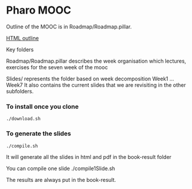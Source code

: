 # Pharo MOOC

Outline of the MOOC is in Roadmap/Roadmap.pillar.

[HTML outline](https://ci.inria.fr/pharo-contribution/job/PharoMooc/lastSuccessfulBuild/artifact/book-result/Roadmap/Roadmap.html)


Key folders

Roadmap/Roadmap.pillar describes the week organisation
	which lectures, exercises for the seven week of the mooc

Slides/ represents the folder based on week decomposition
	Week1
	...
	Week7
It also contains the current slides that we are revisiting in the other subfolders. 


### To install once you clone

	./download.sh

### To generate the slides

	./compile.sh

It will generate all the slides in html and pdf in the book-result folder

You can compile one slide
	./compile1Slide.sh

The results are always put in the book-result. 


